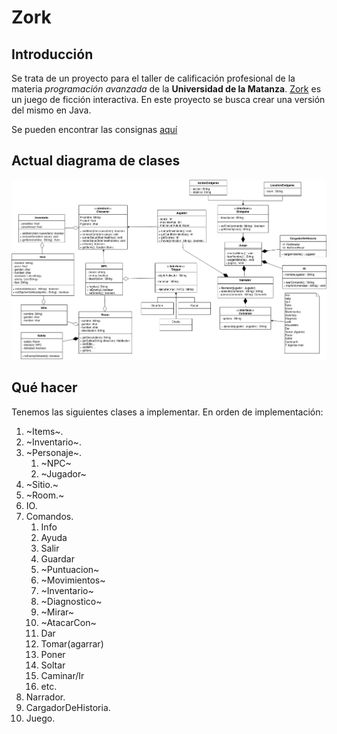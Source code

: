 # Zork

## Introducción

Se trata de un proyecto para el taller de calificación profesional de la materia
*programación avanzada* de la **Universidad de la Matanza**. [Zork][1] es un
juego de ficción interactiva. En este proyecto se busca crear una versión del
mismo en Java.  

Se pueden encontrar las consignas [aquí][2]

[1]: https://es.wikipedia.org/wiki/Zork
[2]: https://github.com/programacion-avanzada/2020a/tree/master/consigna

## Actual diagrama de clases

![Diagrama de clases](ddc-mermaid.png)

## Qué hacer

Tenemos las siguientes clases a implementar. En orden de implementación:

1. ~Items~.
2. ~Inventario~.
3. ~Personaje~.
    1. ~NPC~
    2. ~Jugador~
4. ~Sitio.~
5. ~Room.~
7. IO.
8. Comandos.
    1. Info
    2. Ayuda
    3. Salir
    4. Guardar
    5. ~Puntuacion~
    6. ~Movimientos~
    7. ~Inventario~
    8. ~Diagnostico~
    9.	 ~Mirar~
    10. ~AtacarCon~
    11. Dar
    12. Tomar(agarrar)
    13. Poner
    14. Soltar
    15. Caminar/Ir
    16. etc.
9. Narrador.
10. CargadorDeHistoria.
11. Juego.


